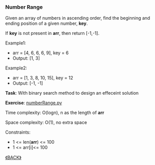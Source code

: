 ### Number Range

Given an array of numbers in ascending order, find the beginning and ending position of a given number, **key**. 

If **key** is not present in **arr**, then return [-1,-1].

Example1:
- arr = [4, 6, 6, 6, 9], key = 6
- Output: [1, 3]

Example2:
- arr = [1, 3, 8, 10, 15], key = 12
- Output: [-1, -1]

**Task**: With binary search method to design an effeceint solution

**Exercise**: [numberRange.py](numberRange.py)

Time complexity: O(logn), n as the length of **arr**

Space complexity: O(1), no extra space

Constraints:
- 1 <= len(**arr**) <= 100
- 1 <= arr[i]<= 100

<a class="return" href="../README.md" style="text-align:right;"> 《BACK》 </a>
